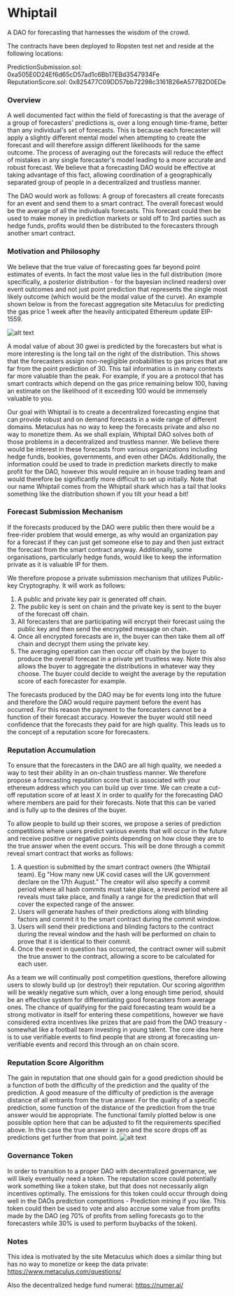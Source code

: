 # Whiptail
A DAO for forecasting that harnesses the wisdom of the crowd.

The contracts have been deployed to Ropsten test net and reside at the following locations:

PredictionSubmission.sol: 0xa505E0D24Ef6d65cD57ad1c6Bb17EBd3547934Fe \
ReputationScore.sol: 0x825477C09DD57bb72298c3161B26eA577B2D0EDe



### Overview

A well documented fact within the field of forecasting is that the average of a group of forecasters' predictions is, over a long enough time-frame, better than any individual's set of forecasts. This is because each forecaster will apply a slightly different mental model when attempting to create the forecast and will therefore assign different likelihoods for the same outcome. The process of averaging out the forecasts will reduce the effect of mistakes in any single forecaster's model leading to a more accurate and robust forecast. We believe that a forecasting DAO would be effective at taking advantage of this fact, allowing coordination of a geographically separated group of people in a  decentralized and trustless manner.

The DAO would work as follows: A group of forecasters all create forecasts for an event and send them to a smart contract. The overall forecast would be the average of all the individuals forecasts. This forecast could then be used to make money in prediction markets or sold off to 3rd parties such as hedge funds, profits would then be distributed to the forecasters through another smart contract.

### Motivation and Philosophy

We believe that the true value of forecasting goes far beyond point estimates of events. In fact the most value lies in the full distribution (more specifically, a posterior distribution - for the bayesian inclined readers) over event outcomes and not just point prediction that represents the single most likely outcome (which would be the modal value of the curve). An example shown below is from the forecast aggregation site Metaculus for predicting the gas price 1 week after the heavily anticipated Ethereum update EIP-1559.

![alt text](https://github.com/orlandothefraser/Whiptail/blob/main/media/metaculusgaspred.png)

A modal value of about 30 gwei is predicted by the forecasters but what is more interesting is the long tail on the right of the distribution. This shows that the forecasters assign non-negligible probabilities to gas prices that are far from the point prediction of 30.  This tail information is in many contexts far more valuable than the peak. For example, if you are a protocol that has smart contracts which depend on the gas price remaining below 100, having an estimate on the likelihood of it exceeding 100 would be immensely valuable to you.

Our goal with Whiptail is to create a decentralized forecasting engine that can provide robust and on demand forecasts in a wide range of different domains. Metaculus has no way to keep the forecasts private and also no way to monetize them. As we shall explain, Whiptail DAO solves both of those problems in a decentralized and trustless manner. We believe there would be interest in these forecasts from various organizations including hedge funds, bookies, governments, and even other DAOs. Additionally, the information could be used to trade in prediction markets directly to make profit for the DAO, however this would require an in house trading team and would therefore be significantly more difficult to set up initially. Note that our name Whiptail comes from the Whiptail shark which has a tail that looks something like the distribution shown if you tilt your head a bit!


### Forecast Submission Mechanism

If the forecasts produced by the DAO were public then there would be a free-rider problem that would emerge, as why would an organization pay for a forecast if they can just get someone else to pay and then just extract the forecast from the smart contract anyway. Additionally, some organisations, particularly hedge funds, would like to keep the information private as it is valuable IP for them.

We therefore propose a private submission mechanism that utilizes Public-key Cryptography. It will work as follows:
1. A public and private key pair is generated off chain.
2. The public key is sent on chain and the private key is sent to the buyer of the forecast off chain.
3. All forecasters that are participating will encrypt their forecast using the public key and then send the encrypted message on chain.
4. Once all encrypted forecasts are in, the buyer can then take them all off chain and decrypt them using the private key.
5. The averaging operation can then occur off chain by the buyer to produce the overall forecast in a private yet trustless way. Note this also allows the buyer to aggregate the distributions in whatever way they choose. The buyer could decide to weight the average by the reputation score of each forecaster for example.

The forecasts produced by the DAO may be for events long into the future and therefore the DAO would require payment before the event has occurred. For this reason the payment to the forecasters cannot be a function of their forecast accuracy. However the buyer would still need confidence that the forecasts they paid for are high quality. This leads us to the concept of a reputation score for forecasters.
 

### Reputation Accumulation

To ensure that the forecasters in the DAO are all high quality, we needed a way to test their ability in an on-chain trustless manner. We therefore propose a forecasting reputation score that is associated with your ethereum address which you can build up over time. We can create a cut-off reputation score of at least X in order to qualify for the forecasting DAO where members are paid for their forecasts. Note that this can be varied and is fully up to the desires of the buyer.

To allow people to build up their scores, we propose a series of prediction competitions where users predict various events that will occur in the future and receive positive or negative points depending on how close they are to the true answer when the event occurs. This will be done through a commit reveal smart contract that works as follows:
1. A question is submitted by the smart contract owners (the Whiptail team). Eg "How many new UK covid cases will the UK government declare on the 17th August."  The creator will also specify a commit period where all hash commits must take place, a reveal period where all reveals must take place, and finally a range for the prediction that will cover the expected range of the answer.  
2. Users will generate hashes of their predictions along with blinding factors and commit it to the smart contract during the commit window.
3. Users will send their predictions and blinding factors to the contract during the reveal window and the hash will be performed on chain to prove that it is identical to their commit.
4. Once the event in question has occurred, the contract owner will submit the true answer to the contract, allowing a score to be calculated for each user.

As a team we will continually post competition questions, therefore allowing users to slowly build up (or destroy!) their reputation. Our scoring algorithm will be weakly negative sum which, over a long enough time period, should be an effective system for differentiating good forecasters from average ones. The chance of qualifying for the paid forecasting team would be a strong motivator in itself for entering these competitions, however we have considered extra incentives like prizes that are paid from the DAO treasury - somewhat like a football team investing in young talent. The core idea here is to use verifiable events to find people that are strong at forecasting un-verifiable events and record this through an on chain score.

### Reputation Score Algorithm

The gain in reputation that one should gain for a good prediction should be a function of both the difficulty of the prediction and the quality of the prediction. A good measure of the difficulty of prediction is the average distance of all entrants from the true answer. For the quality of a specific prediction, some function of the distance of the prediction from the true answer would be appropriate. The functional family plotted below is one possible option here that can be adjusted to fit the requirements specified above. In this case the true answer is zero and the score drops off as predictions get further from that point.
![alt text](https://github.com/orlandothefraser/Whiptail/blob/main/media/curve.png)




### Governance Token

In order to transition to a proper DAO with decentralized governance, we will likely eventually need a token. The reputation score could potentially work something like a token stake, but that does not necessarily align incentives optimally. The emissions for this token could occur through doing well in the DAOs prediction competitions -  Prediction mining if you like. This token could then be used to vote and also accrue some value from profits made by the DAO (eg 70% of profits from selling forecasts go to the forecasters while 30% is used to perform buybacks of the token).


### Notes

This idea is motivated by the site Metaculus which does a similar thing but has no way to monetize or keep the data private:
https://www.metaculus.com/questions/

Also the decentralized hedge fund numerai:
https://numer.ai/


